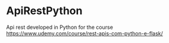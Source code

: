# ApiRestPython
 Api rest developed in Python for the course https://www.udemy.com/course/rest-apis-com-python-e-flask/
